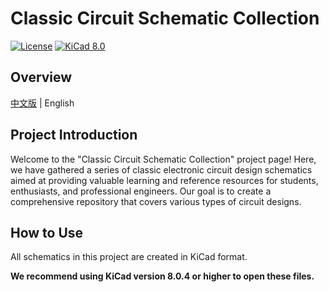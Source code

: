 # Classic Circuit Schematic Collection

[![License](https://img.shields.io/badge/license-GNU-blue)](LICENSE) [![KiCad 8.0](https://img.shields.io/badge/KiCad%20Version-8.0-red)](https://kicad.org/)

## Overview

[中文版](https://github.com/darwinstudio/ClassicCircuitSchematicProject/blob/main/README.md) | English

## Project Introduction

Welcome to the "Classic Circuit Schematic Collection" project page! Here, we have gathered a series of classic electronic circuit design schematics aimed at providing valuable learning and reference resources for students, enthusiasts, and professional engineers. Our goal is to create a comprehensive repository that covers various types of circuit designs.

## How to Use

All schematics in this project are created in KiCad format.

**We recommend using KiCad version 8.0.4 or higher to open these files.**
